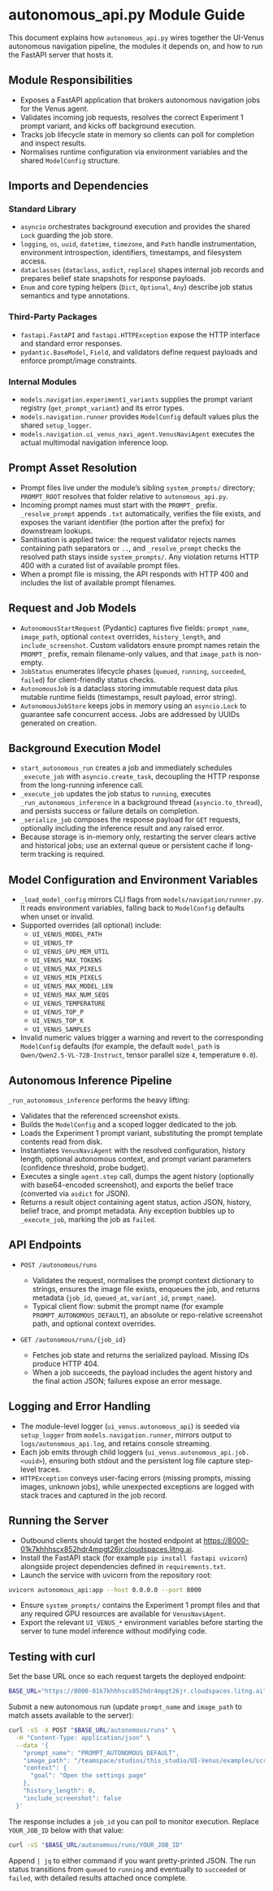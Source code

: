 # autonomous_api.py Module Guide

This document explains how `autonomous_api.py` wires together the UI-Venus autonomous navigation pipeline, the modules it depends on, and how to run the FastAPI server that hosts it.

## Module Responsibilities
- Exposes a FastAPI application that brokers autonomous navigation jobs for the Venus agent.
- Validates incoming job requests, resolves the correct Experiment 1 prompt variant, and kicks off background execution.
- Tracks job lifecycle state in memory so clients can poll for completion and inspect results.
- Normalises runtime configuration via environment variables and the shared `ModelConfig` structure.

## Imports and Dependencies

### Standard Library
- `asyncio` orchestrates background execution and provides the shared `Lock` guarding the job store.
- `logging`, `os`, `uuid`, `datetime`, `timezone`, and `Path` handle instrumentation, environment introspection, identifiers, timestamps, and filesystem access.
- `dataclasses` (`dataclass`, `asdict`, `replace`) shapes internal job records and prepares belief state snapshots for response payloads.
- `Enum` and core typing helpers (`Dict`, `Optional`, `Any`) describe job status semantics and type annotations.

### Third-Party Packages
- `fastapi.FastAPI` and `fastapi.HTTPException` expose the HTTP interface and standard error responses.
- `pydantic.BaseModel`, `Field`, and validators define request payloads and enforce prompt/image constraints.

### Internal Modules
- `models.navigation.experiment1_variants` supplies the prompt variant registry (`get_prompt_variant`) and its error types.
- `models.navigation.runner` provides `ModelConfig` default values plus the shared `setup_logger`.
- `models.navigation.ui_venus_navi_agent.VenusNaviAgent` executes the actual multimodal navigation inference loop.

## Prompt Asset Resolution
- Prompt files live under the module’s sibling `system_prompts/` directory; `PROMPT_ROOT` resolves that folder relative to `autonomous_api.py`.
- Incoming prompt names must start with the `PROMPT_` prefix. `_resolve_prompt` appends `.txt` automatically, verifies the file exists, and exposes the variant identifier (the portion after the prefix) for downstream lookups.
- Sanitisation is applied twice: the request validator rejects names containing path separators or `..`, and `_resolve_prompt` checks the resolved path stays inside `system_prompts/`. Any violation returns HTTP 400 with a curated list of available prompt files.
- When a prompt file is missing, the API responds with HTTP 400 and includes the list of available prompt filenames.

## Request and Job Models
- `AutonomousStartRequest` (Pydantic) captures five fields: `prompt_name`, `image_path`, optional `context` overrides, `history_length`, and `include_screenshot`. Custom validators ensure prompt names retain the `PROMPT_` prefix, remain filename-only values, and that `image_path` is non-empty.
- `JobStatus` enumerates lifecycle phases (`queued`, `running`, `succeeded`, `failed`) for client-friendly status checks.
- `AutonomousJob` is a dataclass storing immutable request data plus mutable runtime fields (timestamps, result payload, error string).
- `AutonomousJobStore` keeps jobs in memory using an `asyncio.Lock` to guarantee safe concurrent access. Jobs are addressed by UUIDs generated on creation.

## Background Execution Model
- `start_autonomous_run` creates a job and immediately schedules `_execute_job` with `asyncio.create_task`, decoupling the HTTP response from the long-running inference call.
- `_execute_job` updates the job status to `running`, executes `_run_autonomous_inference` in a background thread (`asyncio.to_thread`), and persists success or failure details on completion.
- `_serialize_job` composes the response payload for `GET` requests, optionally including the inference result and any raised error.
- Because storage is in-memory only, restarting the server clears active and historical jobs; use an external queue or persistent cache if long-term tracking is required.

## Model Configuration and Environment Variables
- `_load_model_config` mirrors CLI flags from `models/navigation/runner.py`. It reads environment variables, falling back to `ModelConfig` defaults when unset or invalid.
- Supported overrides (all optional) include:
  - `UI_VENUS_MODEL_PATH`
  - `UI_VENUS_TP`
  - `UI_VENUS_GPU_MEM_UTIL`
  - `UI_VENUS_MAX_TOKENS`
  - `UI_VENUS_MAX_PIXELS`
  - `UI_VENUS_MIN_PIXELS`
  - `UI_VENUS_MAX_MODEL_LEN`
  - `UI_VENUS_MAX_NUM_SEQS`
  - `UI_VENUS_TEMPERATURE`
  - `UI_VENUS_TOP_P`
  - `UI_VENUS_TOP_K`
  - `UI_VENUS_SAMPLES`
- Invalid numeric values trigger a warning and revert to the corresponding `ModelConfig` defaults (for example, the default `model_path` is `Qwen/Qwen2.5-VL-72B-Instruct`, tensor parallel size `4`, temperature `0.0`).

## Autonomous Inference Pipeline
`_run_autonomous_inference` performs the heavy lifting:
- Validates that the referenced screenshot exists.
- Builds the `ModelConfig` and a scoped logger dedicated to the job.
- Loads the Experiment 1 prompt variant, substituting the prompt template contents read from disk.
- Instantiates `VenusNaviAgent` with the resolved configuration, history length, optional autonomous context, and prompt variant parameters (confidence threshold, probe budget).
- Executes a single `agent.step` call, dumps the agent history (optionally with base64-encoded screenshot), and exports the belief trace (converted via `asdict` for JSON).
- Returns a result object containing agent status, action JSON, history, belief trace, and prompt metadata. Any exception bubbles up to `_execute_job`, marking the job as `failed`.

## API Endpoints
- `POST /autonomous/runs`
  - Validates the request, normalises the prompt context dictionary to strings, ensures the image file exists, enqueues the job, and returns metadata (`job_id`, `queued_at`, `variant_id`, `prompt_name`).
  - Typical client flow: submit the prompt name (for example `PROMPT_AUTONOMOUS_DEFAULT`), an absolute or repo-relative screenshot path, and optional context overrides.

- `GET /autonomous/runs/{job_id}`
  - Fetches job state and returns the serialized payload. Missing IDs produce HTTP 404.
  - When a job succeeds, the payload includes the agent history and the final action JSON; failures expose an error message.

## Logging and Error Handling
- The module-level logger (`ui_venus.autonomous_api`) is seeded via `setup_logger` from `models.navigation.runner`, mirrors output to `logs/autonomous_api.log`, and retains console streaming.
- Each job emits through child loggers (`ui_venus.autonomous_api.job.<uuid>`), ensuring both stdout and the persistent log file capture step-level traces.
- `HTTPException` conveys user-facing errors (missing prompts, missing images, unknown jobs), while unexpected exceptions are logged with stack traces and captured in the job record.

## Running the Server
- Outbound clients should target the hosted endpoint at https://8000-01k7khhhscx852hdr4mpgt26jr.cloudspaces.litng.ai.
- Install the FastAPI stack (for example `pip install fastapi uvicorn`) alongside project dependencies defined in `requirements.txt`.
- Launch the service with uvicorn from the repository root:

```bash
uvicorn autonomous_api:app --host 0.0.0.0 --port 8000
```

- Ensure `system_prompts/` contains the Experiment 1 prompt files and that any required GPU resources are available for `VenusNaviAgent`.
- Export the relevant `UI_VENUS_*` environment variables before starting the server to tune model inference without modifying code.

## Testing with curl

Set the base URL once so each request targets the deployed endpoint:

```bash
BASE_URL="https://8000-01k7khhhscx852hdr4mpgt26jr.cloudspaces.litng.ai"
```

Submit a new autonomous run (update `prompt_name` and `image_path` to match assets available to the server):

```bash
curl -sS -X POST "$BASE_URL/autonomous/runs" \
  -H "Content-Type: application/json" \
  --data '{
    "prompt_name": "PROMPT_AUTONOMOUS_DEFAULT",
    "image_path": "/teamspace/studios/this_studio/UI-Venus/examples/screenshots/sample.png",
    "context": {
      "goal": "Open the settings page"
    },
    "history_length": 0,
    "include_screenshot": false
  }'
```

The response includes a `job_id` you can poll to monitor execution. Replace `YOUR_JOB_ID` below with that value:

```bash
curl -sS "$BASE_URL/autonomous/runs/YOUR_JOB_ID"
```

Append `| jq` to either command if you want pretty-printed JSON. The run status transitions from `queued` to `running` and eventually to `succeeded` or `failed`, with detailed results attached once complete.
